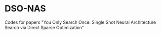 # DSO-NAS
Codes for papers "You Only Search Once: Single Shot Neural Architecture Search via Direct Sparse Optimization"
